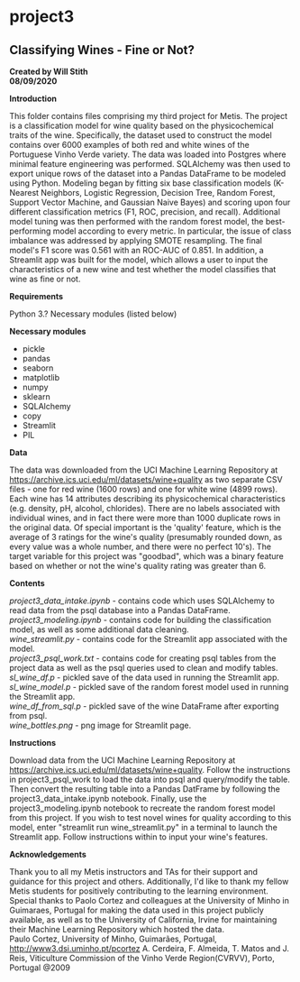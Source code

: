 # project3

## Classifying Wines - Fine or Not?

**Created by Will Stith**  
**08/09/2020**

**Introduction**

This folder contains files comprising my third project for Metis. The project is a classification model for wine quality based on the physicochemical traits of the wine. Specifically, the dataset used to construct the model contains over 6000 examples of both red and white wines of the Portuguese Vinho Verde variety. The data was loaded into Postgres where minimal feature engineering was performed. SQLAlchemy was then used to export unique rows of the dataset into a Pandas DataFrame to be modeled using Python. Modeling began by fitting six base classification models (K-Nearest Neighbors, Logistic Regression, Decision Tree, Random Forest, Support Vector Machine, and Gaussian Naive Bayes) and scoring upon four different classification metrics (F1, ROC, precision, and recall). Additional model tuning was then performed with the random forest model, the best-performing model according to every metric. In particular, the issue of class imbalance was addressed by applying SMOTE resampling. The final model's F1 score was 0.561 with an ROC-AUC of 0.851. In addition, a Streamlit app was built for the model, which allows a user to input the characteristics of a new wine and test whether the model classifies that wine as fine or not.

**Requirements**

Python 3.?
Necessary modules (listed below)

**Necessary modules**

- pickle
- pandas
- seaborn
- matplotlib
- numpy
- sklearn
- SQLAlchemy
- copy
- Streamlit
- PIL


**Data**

The data was downloaded from the UCI Machine Learning Repository at https://archive.ics.uci.edu/ml/datasets/wine+quality as two separate CSV files - one for red wine (1600 rows) and one for white wine (4899 rows). Each wine has 14 attributes describing its physicochemical characteristics (e.g. density, pH, alcohol, chlorides). There are no labels associated with individual wines, and in fact there were more than 1000 duplicate rows in the original data. Of special important is the 'quality' feature, which is the average of 3 ratings for the wine's quality (presumably rounded down, as every value was a whole number, and there were no perfect 10's). The target variable for this project was "goodbad", which was a binary feature based on whether or not the wine's quality rating was greater than 6.

**Contents**

*project3_data_intake.ipynb* - contains code which uses SQLAlchemy to read data from the psql database into a Pandas DataFrame.  
*project3_modeling.ipynb* - contains code for building the classification model, as well as some additional data cleaning.  
*wine_streamlit.py* - contains code for the Streamlit app associated with the model.  
*project3_psql_work.txt* - contains code for creating psql tables from the project data as well as the psql queries used to clean and modify tables.  
*sl_wine_df.p* - pickled save of the data used in running the Streamlit app.  
*sl_wine_model.p* - pickled save of the random forest model used in running the Streamlit app.  
*wine_df_from_sql.p* - pickled save of the wine DataFrame after exporting from psql.  
*wine_bottles.png* - png image for Streamlit page.

**Instructions**

Download data from the UCI Machine Learning Repository at https://archive.ics.uci.edu/ml/datasets/wine+quality. Follow the instructions in project3_psql_work to load the data into psql and query/modify the table. Then convert the resulting table into a Pandas DatFrame by following the project3_data_intake.ipynb notebook. Finally, use the project3_modeling.ipynb notebook to recreate the random forest model from this project. If you wish to test novel wines for quality according to this model, enter "streamlit run wine_streamlit.py" in a terminal to launch the Streamlit app. Follow instructions within to input your wine's features.

**Acknowledgements**

Thank you to all my Metis instructors and TAs for their support and guidance for this project and others. Additionally, I'd like to thank my fellow Metis students for positively contributing to the learning environment. Special thanks to Paolo Cortez and colleagues at the University of Minho in Guimaraes, Portugal for making the data used in this project publicly available, as well as to the University of California, Irvine for maintaining their Machine Learning Repository which hosted the data.  
    Paulo Cortez, University of Minho, Guimarães, Portugal, http://www3.dsi.uminho.pt/pcortez
    A. Cerdeira, F. Almeida, T. Matos and J. Reis, Viticulture Commission of the Vinho Verde Region(CVRVV), Porto, Portugal
    @2009
